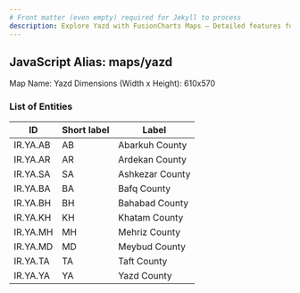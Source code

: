 ```yaml
---
# Front matter (even empty) required for Jekyll to process
description: Explore Yazd with FusionCharts Maps – Detailed features for seamless integration. Try now & enhance your data visualization today! 
---
```


## JavaScript Alias: maps/yazd

Map Name: Yazd
Dimensions (Width x Height): 610x570





### List of Entities

ID | Short label | Label
---|---|---|
IR.YA.AB|AB|Abarkuh County
IR.YA.AR|AR|Ardekan County
IR.YA.SA|SA|Ashkezar County
IR.YA.BA|BA|Bafq County
IR.YA.BH|BH|Bahabad County
IR.YA.KH|KH|Khatam County
IR.YA.MH|MH|Mehriz County
IR.YA.MD|MD|Meybud County
IR.YA.TA|TA|Taft County
IR.YA.YA|YA|Yazd County